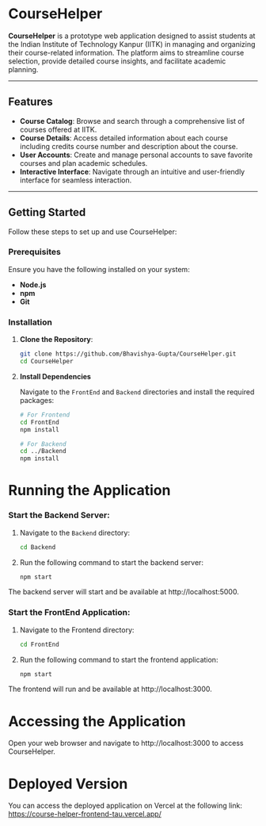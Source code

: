 # CourseHelper

**CourseHelper** is a prototype web application designed to assist students at the Indian Institute of Technology Kanpur (IITK) in managing and organizing their course-related information. The platform aims to streamline course selection, provide detailed course insights, and facilitate academic planning.

---

## Features

- **Course Catalog**: Browse and search through a comprehensive list of courses offered at IITK.
- **Course Details**: Access detailed information about each course including credits course number and description about the course.
- **User Accounts**: Create and manage personal accounts to save favorite courses and plan academic schedules.
- **Interactive Interface**: Navigate through an intuitive and user-friendly interface for seamless interaction.

---

## Getting Started

Follow these steps to set up and use CourseHelper:

### Prerequisites

Ensure you have the following installed on your system:

- **Node.js**
- **npm**
- **Git**

### Installation

1. **Clone the Repository**:

   ```bash
   git clone https://github.com/Bhavishya-Gupta/CourseHelper.git
   cd CourseHelper

2. **Install Dependencies**

   Navigate to the `FrontEnd` and `Backend` directories and install the required packages:

   ```bash
   # For Frontend
   cd FrontEnd
   npm install
   
   # For Backend
   cd ../Backend
   npm install

# Running the Application

### Start the Backend Server:
1. Navigate to the `Backend` directory:
   ```bash
   cd Backend
2. Run the following command to start the backend server:
   ```bash
   npm start
The backend server will start and be available at http://localhost:5000.

### Start the FrontEnd Application:
1. Navigate to the Frontend directory:
   ```bash
   cd FrontEnd
2. Run the following command to start the frontend application:
   ```bash
   npm start
The frontend will run and be available at http://localhost:3000.

# Accessing the Application
Open your web browser and navigate to http://localhost:3000 to access CourseHelper.

# Deployed Version
You can access the deployed application on Vercel at the following link: https://course-helper-frontend-tau.vercel.app/

